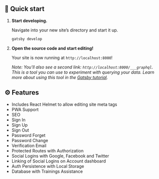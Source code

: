 ## 🚀 Quick start

1.  **Start developing.**

    Navigate into your new site’s directory and start it up.

    ```sh
    gatsby develop
    ```

2.  **Open the source code and start editing!**

    Your site is now running at `http://localhost:8000`!

    _Note: You'll also see a second link: _`http://localhost:8000/___graphql`_. This is a tool you can use to experiment with querying your data. Learn more about using this tool in the [Gatsby tutorial](https://www.gatsbyjs.org/tutorial/part-five/#introducing-graphiql)._
## ⚙️ Features

- Includes React Helmet to allow editing site meta tags
- PWA Support
- SEO
- Sign In
- Sign Up
- Sign Out
- Password Forget
- Password Change
- Verification Email
- Protected Routes with Authorization
- Social Logins with Google, Facebook and Twitter
- Linking of Social Logins on Account dashboard
- Auth Persistence with Local Storage
- Database with Trainings Assistance
